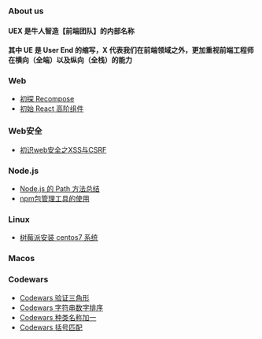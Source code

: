 ### About us

#### UEX 是牛人智造【前端团队】的内部名称

#### 其中 UE 是 User End 的缩写，X 代表我们在前端领域之外，更加重视前端工程师在横向（全端）以及纵向（全栈）的能力

### Web
- <a href="//github.com/NeuronGenius/UEX.Blog/issues/5">初探 Recompose</a>
- <a href="//github.com/NeuronGenius/UEX.Blog/issues/7">初始 React 高阶组件</a>

### Web安全
- <a href="//github.com/NeuronGenius/UEX.Blog/issues/4">初识web安全之XSS与CSRF</a>

### Node.js
- <a href="//github.com/NeuronGenius/UEX.Blog/issues/1">Node.js 的 Path 方法总结</a>
- <a href="//github.com/NeuronGenius/UEX.Blog/issues/12">npm包管理工具的使用</a>

### Linux

- <a href="//github.com/NeuronGenius/UEX.Blog/issues/3">树莓派安装 centos7 系统</a>

### Macos

### Codewars
- <a href="//github.com/NeuronGenius/client/issues/2">Codewars 验证三角形</a>
- <a href="//github.com/NeuronGenius/client/issues/6">Codewars 字符串数字排序</a>
- <a href="//github.com/NeuronGenius/client/issues/10">Codewars 种类名称加一 </a>
- <a href="//github.com/NeuronGenius/client/issues/8">Codewars 括号匹配 </a> 
